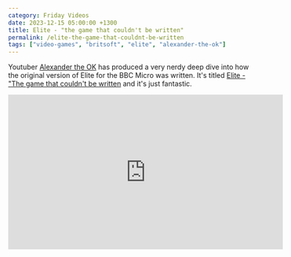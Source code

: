 ```yaml
---
category: Friday Videos
date: 2023-12-15 05:00:00 +1300
title: Elite - "the game that couldn't be written"
permalink: /elite-the-game-that-couldnt-be-written
tags: ["video-games", "britsoft", "elite", "alexander-the-ok"]
---
```


Youtuber [Alexander the OK](https://www.youtube.com/@Alexander-the-ok) has produced a very nerdy deep dive into how the original version of Elite for the BBC Micro was written. It's titled [Elite - "The game that couldn't be written](https://youtu.be/lC4YLMLar5I) and it's just fantastic.

<div class="embed-container"><iframe width="560" height="315" src="https://www.youtube-nocookie.com/embed/lC4YLMLar5I" frameborder="0" allow="accelerometer; autoplay; encrypted-media; gyroscope; picture-in-picture" allowfullscreen></iframe></div>